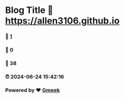 # Blog Title :link: https://allen3106.github.io 
### :page_facing_up: [1](https://allen3106.github.io/tag.html) 
### :speech_balloon: 0 
### :hibiscus: 38 
### :alarm_clock: 2024-06-24 15:42:16 
### Powered by :heart: [Gmeek](https://github.com/Meekdai/Gmeek)
